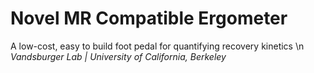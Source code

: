 # Novel MR Compatible Ergometer
A low-cost, easy to build foot pedal for quantifying recovery kinetics \n
*Vandsburger Lab  |  University of California, Berkeley*
